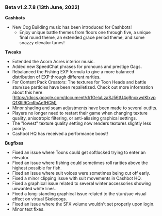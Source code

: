 ### Beta v1.2.7.8 (13th June, 2022)
 
**Cashbots**
- New Cog Building music has been introduced for Cashbots!
  - Enjoy unique battle themes from floors one through five, a unique final round theme, an extended grace period theme, and some snazzy elevator tunes!
 
**Tweaks**
- Extended the Acorn Acres interior music.
- Added new SpeedChat phrases for pronouns and prestige Gags.
- Rebalanced the Fishing EXP formula to give a more balanced distribution of EXP through different rarities.
- For Content Pack Creators: The textures for Toon Heads and battle stun/sue particles have been repalletized. Check out more information about this here: [https://docs.google.com/document/d/1GeluLzaSJ56tU4gRnxxwdKlxypQ1XlII9CmRoAefHCM]
- Minor shading and seam adjustments have been made to several outfits.
- Players no longer need to restart their game when changing texture quality, anisotropic filtering, or anti-aliasing graphical settings.
- The "lowest" texture quality setting now renders textures slightly less poorly.
- Cashbot HQ has received a performance boost!
 
**Bugfixes**
- Fixed an issue where Toons could get softlocked trying to enter an elevator.
- Fixed an issue where fishing could sometimes roll rarities above the highest possible for fish.
- Fixed an issue where suit voices were sometimes being cut off early.
- Fixed a minor clipping issue with suit movements in Cashbot HQ.
- Fixed a graphical issue related to several winter accessories showing unwanted white lines.
- Fixed a long-standing graphical issue related to the stun/sue visual effect on virtual Skelecogs.
- Fixed an issue where the SFX volume wouldn't set properly upon login.
- Minor text fixes.